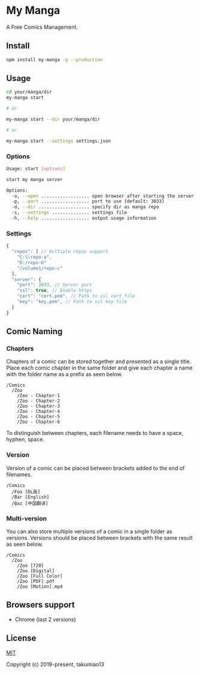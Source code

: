 My Manga
========

A Free Comics Management.

## Install

```bash
npm install my-manga -g --production
```

## Usage

```bash
cd your/manga/dir
my-manga start

# or

my-manga start --dir your/manga/dir

# or

my-manga start --settings settings.json
```

### Options

```bash
Usage: start [options]

start my manga server

Options:
  -o, --open .................. open browser after starting the server
  -p, --port .................. port to use (default: 3033)  
  -d, --dir ................... specify dir as manga repo
  -s, --settings .............. settings file
  -h, --help .................. output usage information
```

### Settings

```js
{
  "repos": [ // multiple repos support
    "C:\\repo-a",
    "D:/repo-b"
    "/volume1/repo-c"
  ],
  "server": {
    "port": 3033, // Server port
    "ssl": true, // Enable https
    "cert": "cert.pem", // Path to ssl cert file
    "key": "key.pem", // Path to ssl key file
  }
}
```

## Comic Naming

### Chapters

Chapters of a comic can be stored together and presented as a single title. Place each comic chapter in the same folder and give each chapter a name with the folder name as a prefix as seen below.

```
/Comics
  /Zoo
    /Zoo - Chapter-1
    /Zoo - Chapter-2
    /Zoo - Chapter-3
    /Zoo - Chapter-4
    /Zoo - Chapter-5
    /Zoo - Chapter-6
```

To distinguish between chapters, each filename needs to have a space, hyphen, space.


### Version

Version of a comic can be placed between brackets added to the end of filenames.

```
/Comics
  /Foo [DL版]
  /Bar [English]
  /Baz [中国翻译]
```

### Multi-version

You can also store multiple versions of a comic in a single folder as versions. 
Versions should be placed between brackets with the same result as seen below.

```
/Comics
  /Zoo
    /Zoo [720]
    /Zoo [Digital]
    /Zoo [Full Color]
    /Zoo [PDF].pdf
    /Zoo [Motion].mp4
```

## Browsers support
- Chrome (last 2 versions)


## License

[MIT](http://opensource.org/licenses/MIT)

Copyright (c) 2019-present, takumiao13